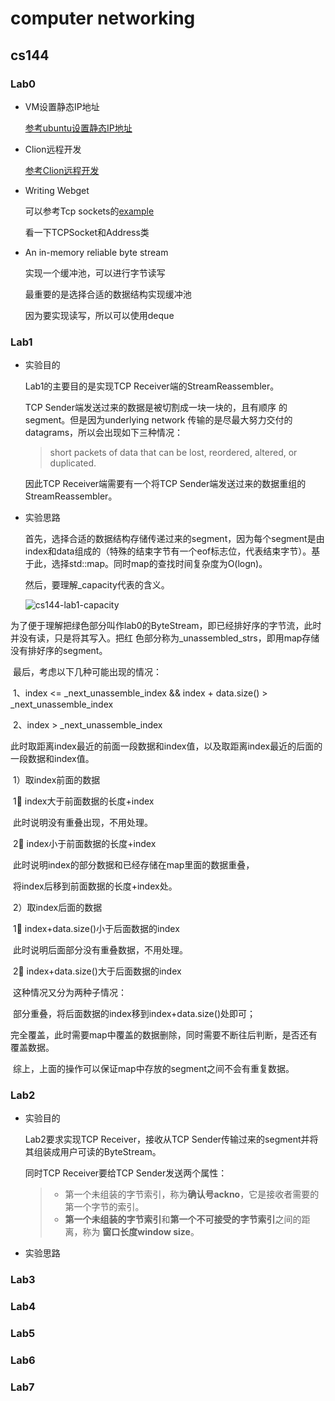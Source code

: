 # computer networking

## cs144

### Lab0

* VM设置静态IP地址

  [参考ubuntu设置静态IP地址](https://www.myfreax.com/how-to-configure-static-ip-address-on-ubuntu-20-04/)	

* Clion远程开发

  [参考Clion远程开发](https://cloud.tencent.com/developer/article/1406250)

  

* Writing Webget

  可以参考Tcp sockets的[example](https://cs144.github.io/doc/lab1/class_t_c_p_socket.html#details)

  看一下TCPSocket和Address类

  

* An in-memory reliable byte stream

  实现一个缓冲池，可以进行字节读写

  最重要的是选择合适的数据结构实现缓冲池

  因为要实现读写，所以可以使用deque

  

### Lab1

- 实验目的

  Lab1的主要目的是实现TCP Receiver端的StreamReassembler。

  TCP Sender端发送过来的数据是被切割成一块一块的，且有顺序	的segment。但是因为underlying network 传输的是尽最大努力交付的datagrams，所以会出现如下三种情况：

  > short packets of data that can be lost, reordered, altered, or duplicated. 

  因此TCP Receiver端需要有一个将TCP Sender端发送过来的数据重组的StreamReassembler。

- 实验思路

  首先，选择合适的数据结构存储传递过来的segment，因为每个segment是由index和data组成的（特殊的结束字节有一个eof标志位，代表结束字节）。基于此，选择std::map。同时map的查找时间复杂度为O(logn)。

  然后，要理解_capacity代表的含义。

  ![cs144-lab1-capacity](/Users/yangqian/study/study-record/cs144-lab1-capacity.png)

​		为了便于理解把绿色部分叫作lab0的ByteStream，即已经排好序的字节流，此时并没有读，只是将其写入。把红		色部分称为_unassembled_strs，即用map存储没有排好序的segment。

​		最后，考虑以下几种可能出现的情况：

​		1、index <=  _next_unassemble_index && index + data.size() > _next_unassemble_index

​		2、index > _next_unassemble_index

​						此时取距离index最近的前面一段数据和index值，以及取距离index最近的后面的一段数据和index值。

​						1）取index前面的数据

​									1⃣️ index大于前面数据的长度+index

​									此时说明没有重叠出现，不用处理。

​									2⃣️ index小于前面数据的长度+index

​									此时说明index的部分数据和已经存储在map里面的数据重叠，

​									将index后移到前面数据的长度+index处。

​			2）取index后面的数据

​									1⃣️ index+data.size()小于后面数据的index

​									此时说明后面部分没有重叠数据，不用处理。

​									2⃣️ index+data.size()大于后面数据的index

​									这种情况又分为两种子情况：

​									部分重叠，将后面数据的index移到index+data.size()处即可；

​									完全覆盖，此时需要map中覆盖的数据删除，同时需要不断往后判断，是否还有覆盖数据。

​	综上，上面的操作可以保证map中存放的segment之间不会有重复数据。

### Lab2

* 实验目的

  Lab2要求实现TCP Receiver，接收从TCP Sender传输过来的segment并将其组装成用户可读的ByteStream。

  同时TCP Receiver要给TCP Sender发送两个属性：

  > - 第一个未组装的字节索引，称为**确认号ackno**，它是接收者需要的第一个字节的索引。
  > - **第一个未组装的字节索引**和**第一个不可接受的字节索引**之间的距离，称为 **窗口长度window size**。

* 实验思路

### Lab3

### Lab4

### Lab5

### Lab6

### Lab7



